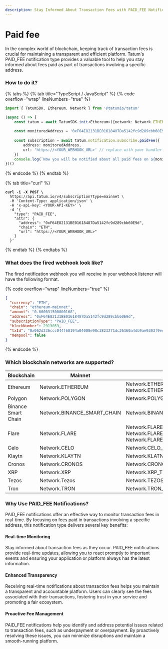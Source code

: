 ```yaml
---
description: Stay Informed About Transaction Fees with PAID_FEE Notifications
---
```


# Paid fee

In the complex world of blockchain, keeping track of transaction fees is crucial for maintaining a transparent and efficient platform. Tatum's PAID\_FEE notification type provides a valuable tool to help you stay informed about fees paid as part of transactions involving a specific address.

### How to do it?

{% tabs %}
{% tab title="TypeScript / JavaScript" %}
{% code overflow="wrap" lineNumbers="true" %}
```typescript
import { TatumSDK, Ethereum, Network } from '@tatumio/tatum'

(async () => {
    const tatum = await TatumSDK.init<Ethereum>({network: Network.ETHEREUM})
    
    const monitoredAddress = '0xF64E82131BE01618487Da5142fc9d289cbb60E9d'
    
    const subscription = await tatum.notification.subscribe.paidFee({
        address: monitoredAddress,
        url: 'https://<YOUR_WEBHOOK_URL>' // replace with your handler URL
    })
    console.log(`Now you will be notified about all paid fees on ${monitoredAddress}`)
})()
```
{% endcode %}
{% endtab %}

{% tab title="curl" %}
<pre class="language-bash" data-overflow="wrap" data-line-numbers><code class="lang-bash"><strong>curl -i -X POST \
</strong>  https://api.tatum.io/v4/subscription?type=mainnet \
  -H 'Content-Type: application/json' \
  -H 'x-api-key: &#x3C;YOUR-API-KEY>' \
  -d '{
    "type": "PAID_FEE",
    "attr": {
      "address": "0xF64E82131BE01618487Da5142fc9d289cbb60E9d",
      "chain": "ETH",
      "url": "https://&#x3C;YOUR_WEBHOOK_URL>"
    }
  }'
</code></pre>
{% endtab %}
{% endtabs %}

### What does the fired webhook look like?

The fired notification webhook you will receive in your webhook listener will have the following format.

{% code overflow="wrap" lineNumbers="true" %}
```json
{
  "currency": "ETH",
  "chain": "ethereum-mainnet",
  "amount": "0.000031500000168",
  "address": "0xF64E82131BE01618487Da5142fc9d289cbb60E9d",
  "subscriptionType": "PAID_FEE",
  "blockNumber": 2913059,
  "txId": "0x062d236ccc044f68194a04008e98c3823271dc26160a4db9ae9303f9ecfc7bf6",
  "mempool": false
}
```
{% endcode %}

### Which blockchain networks are supported?

| Blockchain          | Mainnet                       | Testnet                                                                  |
| ------------------- | ----------------------------- | ------------------------------------------------------------------------ |
| Ethereum            | Network.ETHEREUM              | Network.ETHEREUM\_SEPOLIA, Network.ETHEREUM\_HOLESKY                     |
| Polygon             | Network.POLYGON               | Network.POLYGON\_MUMBAI                                                  |
| Binance Smart Chain | Network.BINANCE\_SMART\_CHAIN | Network.BINANCE\_SMART\_CHAIN\_TESTNET                                   |
| Flare               | Network.FLARE                 | Network.FLARE\_COSTON, Network.FLARE\_COSTON\_2, Network.FLARE\_SONGBIRD |
| Celo                | Network.CELO                  | Network.CELO\_ALFAJORES                                                  |
| Klaytn              | Network.KLAYTN                | Network.KLATN\_BAOBAB                                                    |
| Cronos              | Network.CRONOS                | Network.CRONOS\_TESTNET                                                  |
| XRP                 | Network.XRP                   | Network.XRP\_TESTNET                                                     |
| Tezos               | Network.Tezos                 | Network.TEZOS\_TESTNET                                                   |
| Tron                | Network.TRON                  | Network.TRON\_SHASTA                                                     |

### Why Use PAID\_FEE Notifications?

PAID\_FEE notifications offer an effective way to monitor transaction fees in real-time. By focusing on fees paid in transactions involving a specific address, this notification type delivers several key benefits:

#### Real-time Monitoring

Stay informed about transaction fees as they occur. PAID\_FEE notifications provide real-time updates, allowing you to react promptly to important events and ensuring your application or platform always has the latest information.

#### Enhanced Transparency

Receiving real-time notifications about transaction fees helps you maintain a transparent and accountable platform. Users can clearly see the fees associated with their transactions, fostering trust in your service and promoting a fair ecosystem.

#### Proactive Fee Management

PAID\_FEE notifications help you identify and address potential issues related to transaction fees, such as underpayment or overpayment. By proactively resolving these issues, you can minimize disruptions and maintain a smooth-running platform.
